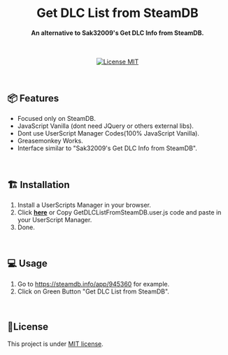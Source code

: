 <h1 align="center">
  <br>
  Get DLC List from SteamDB
  <br>
</h1>

<h4 align="center">An alternative to Sak32009's Get DLC Info from SteamDB.</h4>
</br>
<p align="center">
  <a href="https://opensource.org/licenses/MIT">
    <img src="https://img.shields.io/badge/License-MIT-blue.svg" alt="License MIT">
  </a>
</p>
</br>


## 📦 Features

- Focused only on SteamDB.
- JavaScript Vanilla (dont need JQuery or others external libs).
- Dont use UserScript Manager Codes(100% JavaScript Vanilla).
- Greasemonkey Works.
- Interface similar to "Sak32009's Get DLC Info from SteamDB".

</br>

## 🏗️ Installation

1. Install a UserScripts Manager in your browser.
2. Click **[here](https://github.com/drawciamage/GetDLCListFromSteamDB/raw/master/GetDLCListFromSteamDB.user.js)** or Copy GetDLCListFromSteamDB.user.js code and paste in your UserScript Manager.
3. Done.

</br>

## 💻 Usage

1. Go to https://steamdb.info/app/945360 for example.
2. Click on Green Button "Get DLC List from SteamDB".

</br>

## 📝License
This project is under [MIT license](LICENSE).
